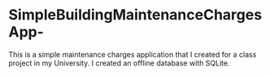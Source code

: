 # SimpleBuildingMaintenanceChargesApp-
This is a simple maintenance charges application that I created for a class project in my University.
I created an offline database with SQLite.
